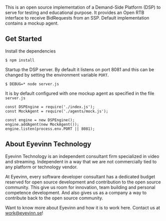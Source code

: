 This is an open source implementation of a Demand-Side Platform (DSP) to serve for testing and educational purpose.
It provides an Open RTB interface to receive BidRequests from an SSP. Default implementation contains a mockup agent.

## Get Started

Install the dependencies

```
$ npm install
```

Startup the DSP server. By default it listens on port 8081 and this can be changed by setting the environment variable `PORT`.

```
$ DEBUG=* node server.js
```

It is by default configured with one mockup agent as specified in the file `server.js`

```
const DSPEngine = require('./index.js');
const MockAgent = require('./agents/mock.js');

const engine = new DSPEngine();
engine.addAgent(new MockAgent());
engine.listen(process.env.PORT || 8081);
```

## About Eyevinn Technology

Eyevinn Technology is an independent consultant firm specialized in video and streaming. Independent in a way that we are not commercially tied to any platform or technology vendor.

At Eyevinn, every software developer consultant has a dedicated budget reserved for open source development and contribution to the open source community. This give us room for innovation, team building and personal competence development. And also gives us as a company a way to contribute back to the open source community. 

Want to know more about Eyevinn and how it is to work here. Contact us at work@eyevinn.se!
